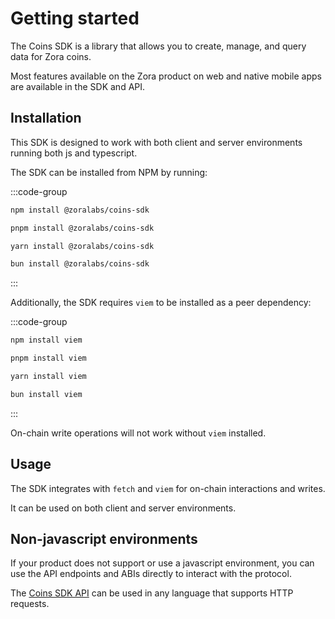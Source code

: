 # Getting started

The Coins SDK is a library that allows you to create, manage, and query data for Zora coins.

Most features available on the Zora product on web and native mobile apps are available in the SDK and API.

## Installation

This SDK is designed to work with both client and server environments running both js and typescript.

The SDK can be installed from NPM by running:

:::code-group

```bash [npm]
npm install @zoralabs/coins-sdk
```

```bash [pnpm]
pnpm install @zoralabs/coins-sdk
```

```bash [yarn]
yarn install @zoralabs/coins-sdk
```

```bash [bun]
bun install @zoralabs/coins-sdk
```

:::

Additionally, the SDK requires `viem` to be installed as a peer dependency:

:::code-group

```bash [npm]
npm install viem
```

```bash [pnpm]
pnpm install viem
```

```bash [yarn]
yarn install viem
```

```bash [bun]
bun install viem
```

:::

On-chain write operations will not work without `viem` installed.

## Usage

The SDK integrates with `fetch` and `viem` for on-chain interactions and writes.

It can be used on both client and server environments.

## Non-javascript environments

If your product does not support or use a javascript environment, you can use the API endpoints and ABIs directly to interact with the protocol.

The [Coins SDK API](/coins/sdk/queries#non-javascript-usage) can be used in any language that supports HTTP requests.
